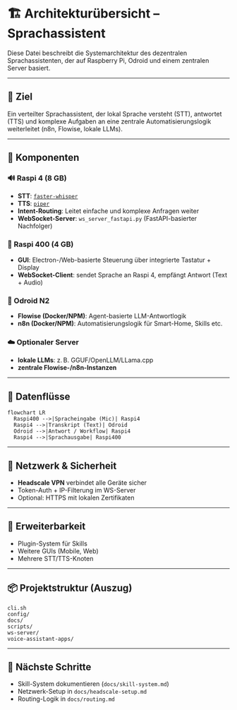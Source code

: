 # 🏗 Architekturübersicht – Sprachassistent

Diese Datei beschreibt die Systemarchitektur des dezentralen Sprachassistenten, der auf Raspberry Pi, Odroid und einem zentralen Server basiert.

---

## 🎯 Ziel

Ein verteilter Sprachassistent, der lokal Sprache versteht (STT), antwortet (TTS) und komplexe Aufgaben an eine zentrale Automatisierungslogik weiterleitet (n8n, Flowise, lokale LLMs).

---

## 🧱 Komponenten

### 🔊 Raspi 4 (8 GB)

* **STT**: [`faster-whisper`](https://github.com/guillaumekln/faster-whisper)
* **TTS**: [`piper`](https://github.com/rhasspy/piper)
* **Intent-Routing**: Leitet einfache und komplexe Anfragen weiter
* **WebSocket-Server**: `ws_server_fastapi.py` (FastAPI-basierter Nachfolger)

### 🧰 Raspi 400 (4 GB)

* **GUI**: Electron-/Web-basierte Steuerung über integrierte Tastatur + Display
* **WebSocket-Client**: sendet Sprache an Raspi 4, empfängt Antwort (Text + Audio)

### 🧠 Odroid N2

* **Flowise (Docker/NPM)**: Agent-basierte LLM-Antwortlogik
* **n8n (Docker/NPM)**: Automatisierungslogik für Smart-Home, Skills etc.

### ☁️ Optionaler Server

* **lokale LLMs**: z. B. GGUF/OpenLLM/LLama.cpp
* **zentrale Flowise-/n8n-Instanzen**

---

## 🔀 Datenflüsse

```mermaid
flowchart LR
  Raspi400 -->|Spracheingabe (Mic)| Raspi4
  Raspi4 -->|Transkript (Text)| Odroid
  Odroid -->|Antwort / Workflow| Raspi4
  Raspi4 -->|Sprachausgabe| Raspi400
```

---

## 🔐 Netzwerk & Sicherheit

* **Headscale VPN** verbindet alle Geräte sicher
* Token-Auth + IP-Filterung im WS-Server
* Optional: HTTPS mit lokalen Zertifikaten

---

## 🧩 Erweiterbarkeit

* Plugin-System für Skills
* Weitere GUIs (Mobile, Web)
* Mehrere STT/TTS-Knoten

---

## 📦 Projektstruktur (Auszug)

```
cli.sh
config/
docs/
scripts/
ws-server/
voice-assistant-apps/
```

---

## 📌 Nächste Schritte

* Skill-System dokumentieren (`docs/skill-system.md`)
* Netzwerk-Setup in `docs/headscale-setup.md`
* Routing-Logik in `docs/routing.md`

